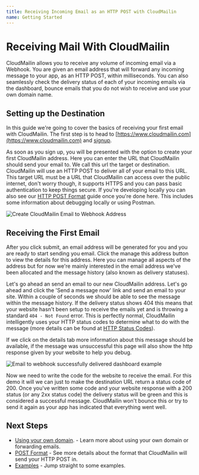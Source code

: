 ```yaml
---
title: Receiving Incoming Email as an HTTP POST with CloudMailin
name: Getting Started
---
```


# Receiving Mail With CloudMailin
CloudMailin allows you to receive any volume of incoming email via a Webhook. You are given an email address that will forward any incoming message to your app, as an HTTP POST, within milliseconds. You can also seamlessly check the delivery status of each of your incoming emails via the dashboard, bounce emails that you do not wish to receive and use your own domain name.
## Setting up the Destination

In this guide we're going to cover the basics of receiving your first email with CloudMailin. The first step is to head to [https://www.cloudmailin.com](https://www.cloudmailin.com) and [signup](https://www.cloudmailin.com/plans).

As soon as you sign up, you will be presented with the option to create your first CloudMailin address. Here you can enter the URL that CloudMailin should send your email to. We call this url the target or destination. CloudMailin will use an HTTP POST to deliver all of your email to this URL. This target URL must be a URL that CloudMailin can access over the public internet, don't worry though, it supports HTTPS and you can pass basic authentication to keep things secure. If you're developing locally you can also see our [HTTP POST Format](/http_post_formats/#testing-a-format) guide once you're done here.
This includes some information about debugging locally or using Postman.

![Create CloudMailin Email to Webhook Address]

## Receiving the First Email

After you click submit, an email address will be generated for you and you are ready to start sending you email. Click the manage this address button to view the details for this address. Here you can manage all aspects of the address but for now we're mainly interested in the email address we've been allocated and the message history (also known as delivery statuses).

Let's go ahead an send an email to our new CloudMailin address. Let's go ahead and click the 'Send a message now' link and send an email to your site. Within a couple of seconds we should be able to see the message within the message history. If the delivery status shows 404 this means that your website hasn't been setup to receive the emails yet and is throwing a standard `404 - Not Found` error. This is perfectly normal, CloudMailin intelligently uses your HTTP status codes to determine what to do with the message (more details can be found at [HTTP Status Codes](/receiving_email/http_status_codes/)).

If we click on the details tab more information about this message should be available, if the message was unsuccessful this page will also show the http response given by your website to help you debug.

![Email to webhook successfully delivered dashboard example]

Now we need to write the code for the website to receive the email. For this demo it will we can just to make the destination URL return a status code of 200. Once you've written some code and your website response with a 200 status (or any 2xx status code) the delivery status will be green and this is considered a successful message. CloudMailin won't bounce this or try to send it again as your app has indicated that everything went well.

## Next Steps
  * [Using your own domain](/receiving_email/forwarding_and_custom_domains/). - Learn more about using your own domain or forwarding emails.
  * [POST Format](/http_post_formats/) - See more details about the format that CloudMailin will send your HTTP POST in.
  * [Examples](/receiving_email/examples/) - Jump straight to some examples.

[Create CloudMailin Email to Webhook Address]: /assets/images/create-email-to-webhook.png
[Email to webhook successfully delivered dashboard example]: /assets/images/sending-email-delivered-http-webhook.png
